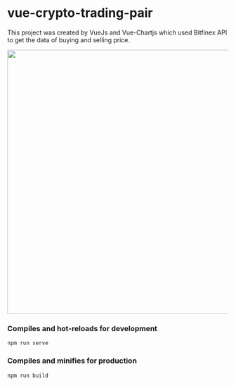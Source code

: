 # vue-crypto-trading-pair

This project was created by VueJs and Vue-Chartjs which used Bitfinex API to get the data of buying and selling price.

<img src="https://user-images.githubusercontent.com/18566658/143595416-b0fe1f16-8cba-4aa8-a1ff-430a97c18abc.png" width="600">

### Compiles and hot-reloads for development
```
npm run serve
```

### Compiles and minifies for production
```
npm run build
```
